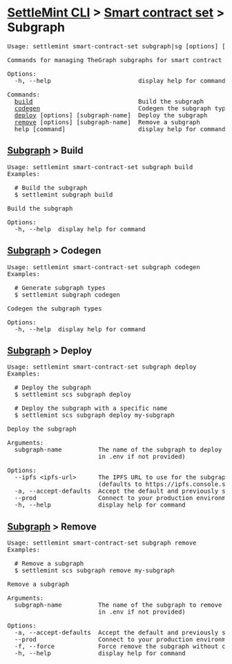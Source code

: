 <h1 id="home"><a href="../../settlemint.md">SettleMint CLI</a> > <a href="../smart-contract-set.md">Smart contract set</a> > Subgraph</h1>

<pre>Usage: settlemint smart-contract-set subgraph|sg [options] [command]

Commands for managing TheGraph subgraphs for smart contract indexing

Options:
  -h, --help                        display help for command

Commands:
  <a href="#subgraph-build">build</a>                             Build the subgraph
  <a href="#subgraph-codegen">codegen</a>                           Codegen the subgraph types
  <a href="#subgraph-deploy">deploy</a> [options] [subgraph-name]  Deploy the subgraph
  <a href="#subgraph-remove">remove</a> [options] [subgraph-name]  Remove a subgraph
  help [command]                    display help for command
</pre>

<h2 id="subgraph-build"><a href="#home">Subgraph</a> > Build</h2>

<pre>Usage: settlemint smart-contract-set subgraph build 
Examples:

  # Build the subgraph
  $ settlemint subgraph build

Build the subgraph

Options:
  -h, --help  display help for command
</pre>

<h2 id="subgraph-codegen"><a href="#home">Subgraph</a> > Codegen</h2>

<pre>Usage: settlemint smart-contract-set subgraph codegen 
Examples:

  # Generate subgraph types
  $ settlemint subgraph codegen

Codegen the subgraph types

Options:
  -h, --help  display help for command
</pre>

<h2 id="subgraph-deploy"><a href="#home">Subgraph</a> > Deploy</h2>

<pre>Usage: settlemint smart-contract-set subgraph deploy 
Examples:

  # Deploy the subgraph
  $ settlemint scs subgraph deploy

  # Deploy the subgraph with a specific name
  $ settlemint scs subgraph deploy my-subgraph

Deploy the subgraph

Arguments:
  subgraph-name          The name of the subgraph to deploy (defaults to value
                         in .env if not provided)

Options:
  --ipfs &lt;ipfs-url&gt;      The IPFS URL to use for the subgraph deployment
                         (defaults to https://ipfs.console.settlemint.com)
  -a, --accept-defaults  Accept the default and previously set values
  --prod                 Connect to your production environment
  -h, --help             display help for command
</pre>

<h2 id="subgraph-remove"><a href="#home">Subgraph</a> > Remove</h2>

<pre>Usage: settlemint smart-contract-set subgraph remove 
Examples:

  # Remove a subgraph
  $ settlemint scs subgraph remove my-subgraph

Remove a subgraph

Arguments:
  subgraph-name          The name of the subgraph to remove (defaults to value
                         in .env if not provided)

Options:
  -a, --accept-defaults  Accept the default and previously set values
  --prod                 Connect to your production environment
  -f, --force            Force remove the subgraph without confirmation
  -h, --help             display help for command
</pre>

